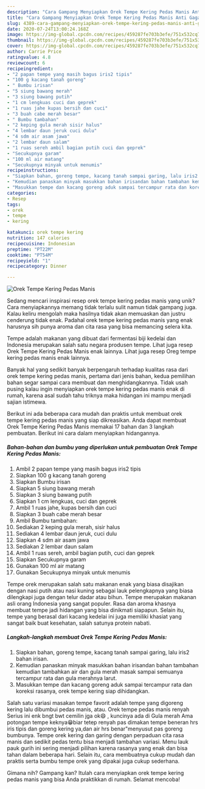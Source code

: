 ```yaml
---
description: "Cara Gampang Menyiapkan Orek Tempe Kering Pedas Manis Anti Gagal"
title: "Cara Gampang Menyiapkan Orek Tempe Kering Pedas Manis Anti Gagal"
slug: 4389-cara-gampang-menyiapkan-orek-tempe-kering-pedas-manis-anti-gagal
date: 2020-07-24T13:00:24.168Z
image: https://img-global.cpcdn.com/recipes/459287fe703b3efe/751x532cq70/orek-tempe-kering-pedas-manis-foto-resep-utama.jpg
thumbnail: https://img-global.cpcdn.com/recipes/459287fe703b3efe/751x532cq70/orek-tempe-kering-pedas-manis-foto-resep-utama.jpg
cover: https://img-global.cpcdn.com/recipes/459287fe703b3efe/751x532cq70/orek-tempe-kering-pedas-manis-foto-resep-utama.jpg
author: Carrie Price
ratingvalue: 4.8
reviewcount: 6
recipeingredient:
- "2 papan tempe yang masih bagus iris2 tipis"
- "100 g kacang tanah goreng"
- " Bumbu irisan"
- "5 siung bawang merah"
- "3 siung bawang putih"
- "1 cm lengkuas cuci dan geprek"
- "1 ruas jahe kupas bersih dan cuci"
- "3 buah cabe merah besar"
- " Bumbu tambahan"
- "2 keping gula merah sisir halus"
- "4 lembar daun jeruk cuci dulu"
- "4 sdm air asam jawa"
- "2 lembar daun salam"
- "1 ruas sereh ambil bagian putih cuci dan geprek"
- "Secukupnya garam"
- "100 ml air matang"
- "Secukupnya minyak untuk menumis"
recipeinstructions:
- "Siapkan bahan, goreng tempe, kacang tanah sampai garing, lalu iris2 bahan irisan."
- "Kemudian panaskan minyak masukkan bahan irisandan bahan tambahan kemudian tambahkan air dan gula merah masak sampai semuanya tercampur rata dan gula merahnya larut."
- "Masukkan tempe dan kacang goreng aduk sampai tercampur rata dan koreksi rasanya, orek tempe kering siap dihidangkan."
categories:
- Resep
tags:
- orek
- tempe
- kering

katakunci: orek tempe kering 
nutrition: 147 calories
recipecuisine: Indonesian
preptime: "PT22M"
cooktime: "PT54M"
recipeyield: "1"
recipecategory: Dinner

---
```



![Orek Tempe Kering Pedas Manis](https://img-global.cpcdn.com/recipes/459287fe703b3efe/751x532cq70/orek-tempe-kering-pedas-manis-foto-resep-utama.jpg)

Sedang mencari inspirasi resep orek tempe kering pedas manis yang unik? Cara menyiapkannya memang tidak terlalu sulit namun tidak gampang juga. Kalau keliru mengolah maka hasilnya tidak akan memuaskan dan justru cenderung tidak enak. Padahal orek tempe kering pedas manis yang enak harusnya sih punya aroma dan cita rasa yang bisa memancing selera kita.

Tempe adalah makanan yang dibuat dari fermentasi biji kedelai dan Indonesia merupakan salah satu negara produsen tempe. Lihat juga resep Orek Tempe Kering Pedas Manis enak lainnya. Lihat juga resep Oreg tempe kering pedas manis enak lainnya.

Banyak hal yang sedikit banyak berpengaruh terhadap kualitas rasa dari orek tempe kering pedas manis, pertama dari jenis bahan, kedua pemilihan bahan segar sampai cara membuat dan menghidangkannya. Tidak usah pusing kalau ingin menyiapkan orek tempe kering pedas manis enak di rumah, karena asal sudah tahu triknya maka hidangan ini mampu menjadi sajian istimewa.


Berikut ini ada beberapa cara mudah dan praktis untuk membuat orek tempe kering pedas manis yang siap dikreasikan. Anda dapat membuat Orek Tempe Kering Pedas Manis memakai 17 bahan dan 3 langkah pembuatan. Berikut ini cara dalam menyiapkan hidangannya.

<!--inarticleads1-->

##### Bahan-bahan dan bumbu yang diperlukan untuk pembuatan Orek Tempe Kering Pedas Manis:

1. Ambil 2 papan tempe yang masih bagus iris2 tipis
1. Siapkan 100 g kacang tanah goreng
1. Siapkan  Bumbu irisan
1. Siapkan 5 siung bawang merah
1. Siapkan 3 siung bawang putih
1. Siapkan 1 cm lengkuas, cuci dan geprek
1. Ambil 1 ruas jahe, kupas bersih dan cuci
1. Siapkan 3 buah cabe merah besar
1. Ambil  Bumbu tambahan:
1. Sediakan 2 keping gula merah, sisir halus
1. Sediakan 4 lembar daun jeruk, cuci dulu
1. Siapkan 4 sdm air asam jawa
1. Sediakan 2 lembar daun salam
1. Ambil 1 ruas sereh, ambil bagian putih, cuci dan geprek
1. Siapkan Secukupnya garam
1. Gunakan 100 ml air matang
1. Gunakan Secukupnya minyak untuk menumis


Tempe orek merupakan salah satu makanan enak yang biasa disajikan dengan nasi putih atau nasi kuning sebagai lauk pelengkapnya yang biasa dilengkapi juga dengan telur dadar atau bihun. Tempe merupakan makanan asli orang Indonesia yang sangat populer. Rasa dan aroma khasnya membuat tempe jadi hidangan yang bisa dinikmati siapapun. Selain itu, tempe yang berasal dari kacang kedelai ini juga memiliki khasiat yang sangat baik buat kesehatan, salah satunya protein nabati. 

<!--inarticleads2-->

##### Langkah-langkah membuat Orek Tempe Kering Pedas Manis:

1. Siapkan bahan, goreng tempe, kacang tanah sampai garing, lalu iris2 bahan irisan.
1. Kemudian panaskan minyak masukkan bahan irisandan bahan tambahan kemudian tambahkan air dan gula merah masak sampai semuanya tercampur rata dan gula merahnya larut.
1. Masukkan tempe dan kacang goreng aduk sampai tercampur rata dan koreksi rasanya, orek tempe kering siap dihidangkan.


Salah satu variasi masakan tempe favorit adalah tempe yang digoreng kering lalu dibumbui pedas manis, atau. Orek tempe pedas manis renyah Serius ini enk bngt bwt cemilin jga ok😄 , kuncinya ada di Gula merah Ama potongan tempe keknya😁biar tetep renyah pas dimakan tempe beneran hrs iris tipis dan goreng kering ya,dan air hrs benar&#34;menyusut pas goreng bumbunya. Tempe orek kering dan garing dengan perpaduan cita rasa manis dan sedikit pedas tentu bisa menjadi tambahan variasi. Menu lauk pauk gurih ini sering menjadi pilihan karena rasanya yang enak dan bisa tahan dalam beberapa hari. Selain itu, cara membuatnya cukup mudah dan praktis serta bumbu tempe orek yang dipakai juga cukup sederhana. 

Gimana nih? Gampang kan? Itulah cara menyiapkan orek tempe kering pedas manis yang bisa Anda praktikkan di rumah. Selamat mencoba!
